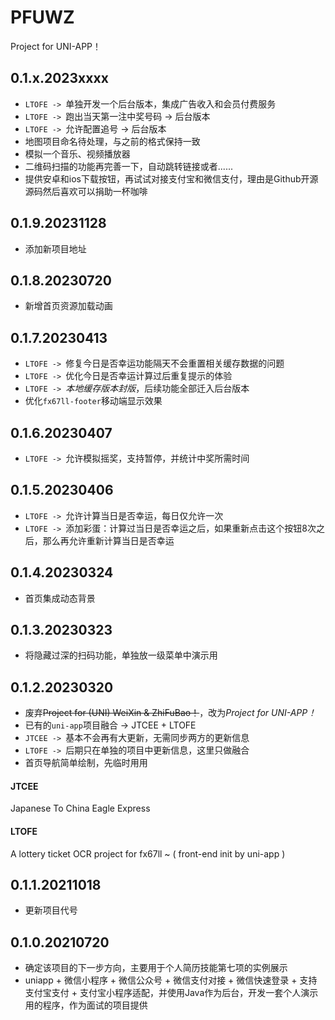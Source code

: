 # PFUWZ
Project for UNI-APP！

## 0.1.x.2023xxxx  
* `LTOFE -> `单独开发一个后台版本，集成广告收入和会员付费服务  
* `LTOFE -> `跑出当天第一注中奖号码 -> 后台版本  
* `LTOFE -> `允许配置追号 -> 后台版本
* 地图项目命名待处理，与之前的格式保持一致  
* 模拟一个音乐、视频播放器  
* 二维码扫描的功能再完善一下，自动跳转链接或者......
* 提供安卓和ios下载按钮，再试试对接支付宝和微信支付，理由是Github开源源码然后喜欢可以捐助一杯咖啡  

## 0.1.9.20231128
* 添加新项目地址  

## 0.1.8.20230720
* 新增首页资源加载动画  

## 0.1.7.20230413
* `LTOFE -> `修复今日是否幸运功能隔天不会重置相关缓存数据的问题  
* `LTOFE -> `优化今日是否幸运计算过后重复提示的体验  
* `LTOFE -> `*本地缓存版本封版*，后续功能全部迁入后台版本  
* 优化`fx67ll-footer`移动端显示效果

## 0.1.6.20230407
* `LTOFE -> `允许模拟摇奖，支持暂停，并统计中奖所需时间 

## 0.1.5.20230406
* `LTOFE -> `允许计算当日是否幸运，每日仅允许一次  
* `LTOFE -> `添加彩蛋：计算过当日是否幸运之后，如果重新点击这个按钮8次之后，那么再允许重新计算当日是否幸运

## 0.1.4.20230324
* 首页集成动态背景  

## 0.1.3.20230323
* 将隐藏过深的扫码功能，单独放一级菜单中演示用  

## 0.1.2.20230320
* 废弃~~Project for (UNI) WeiXin & ZhiFuBao！~~，改为*Project for UNI-APP！*
* 已有的`uni-app`项目融合 -> JTCEE + LTOFE  
* `JTCEE -> `基本不会再有大更新，无需同步两方的更新信息  
* `LTOFE -> `后期只在单独的项目中更新信息，这里只做融合  
* 首页导航简单绘制，先临时用用  
#### JTCEE
Japanese To China Eagle Express 
#### LTOFE
A lottery ticket OCR project for fx67ll ~  ( front-end init by uni-app )  

## 0.1.1.20211018
* 更新项目代号  

## 0.1.0.20210720
* 确定该项目的下一步方向，主要用于个人简历技能第七项的实例展示  
* uniapp + 微信小程序 + 微信公众号 + 微信支付对接 + 微信快速登录 + 支持支付宝支付 + 支付宝小程序适配，并使用Java作为后台，开发一套个人演示用的程序，作为面试的项目提供  